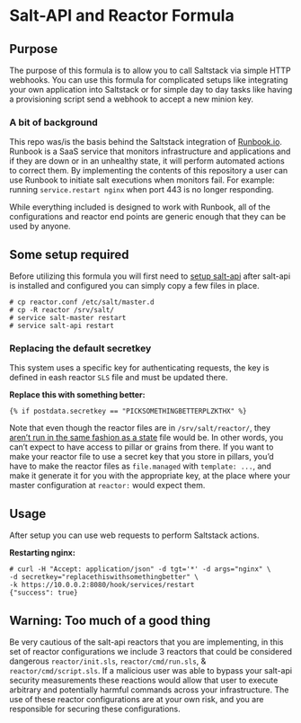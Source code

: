 Salt-API and Reactor Formula
===================

## Purpose

The purpose of this formula is to allow you to call Saltstack via simple HTTP webhooks. You can use this formula for complicated setups like integrating your own application into Saltstack or for simple day to day tasks like having a provisioning script send a webhook to accept a new minion key.

### A bit of background

This repo was/is the basis behind the Saltstack integration of [Runbook.io](https://runbook.io). Runbook is a SaaS service that monitors infrastructure and applications and if they are down or in an unhealthy state, it will perform automated actions to correct them. By implementing the contents of this repository a user can use Runbook to initiate salt executions when monitors fail. For example: running `service.restart nginx` when port 443 is no longer responding.

While everything included is designed to work with Runbook, all of the configurations and reactor end points are generic enough that they can be used by anyone.

## Some setup required

Before utilizing this formula you will first need to [setup salt-api](http://bencane.com/2014/07/17/integrating-saltstack-with-other-services-via-salt-api/) after salt-api is installed and configured you can simply copy a few files in place.

    # cp reactor.conf /etc/salt/master.d
    # cp -R reactor /srv/salt/
    # service salt-master restart
    # service salt-api restart

### Replacing the default secretkey

This system uses a specific key for authenticating requests, the key is defined in eash reactor `SLS` file and must be updated there.

**Replace this with something better:**

    {% if postdata.secretkey == "PICKSOMETHINGBETTERPLZKTHX" %}

Note that even though the reactor files are in `/srv/salt/reactor/`, they [aren’t run in the same fashion as a state](http://salt-api.readthedocs.org/en/latest/ref/netapis/all/saltapi.netapi.rest_cherrypy.html#saltapi.netapi.rest_cherrypy.app.Webhook) file would be.
In other words, you can’t expect to have access to pillar or grains from there.
If you want to make your reactor file to use a secret key that you store in pillars, you’d have to make the reactor files as `file.managed` with `template: ...`, and make it generate it for you with the appropriate key, at the place where your master configuration at `reactor:` would expect them.


## Usage

After setup you can use web requests to perform Saltstack actions.

**Restarting nginx:**

    # curl -H "Accept: application/json" -d tgt='*' -d args="nginx" \
    -d secretkey="replacethiswithsomethingbetter" \
    -k https://10.0.0.2:8080/hook/services/restart
    {"success": true}


## Warning: Too much of a good thing

Be very cautious of the salt-api reactors that you are implementing, in this set of reactor configurations we include 3 reactors that could be considered dangerous `reactor/init.sls`, `reactor/cmd/run.sls`, & `reactor/cmd/script.sls`. If a malicious user was able to bypass your salt-api security measurements these reactions would allow that user to execute arbitrary and potentially harmful commands across your infrastructure. The use of these reactor configurations are at your own risk, and you are responsible for securing these configurations.
